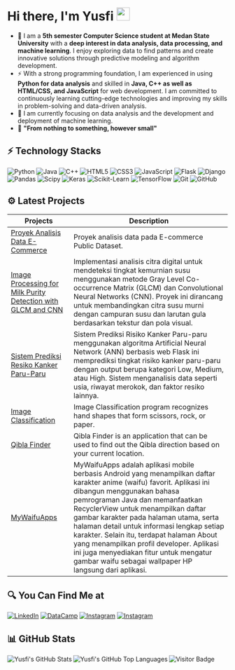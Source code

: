 # Hi there, I'm Yusfi <img src="https://github.com/TheDudeThatCode/TheDudeThatCode/blob/master/Assets/Hi.gif" width="30px">

- 👀 I am a **5th semester Computer Science student at Medan State University** with a **deep interest in data analysis, data processing, and machine learning**. I enjoy exploring data to find patterns and create innovative solutions through predictive modeling and algorithm development.
- ⚡ With a strong programming foundation, I am experienced in using **Python for data analysis** and skilled in **Java, C++ as well as HTML/CSS, and JavaScript** for web development. I am committed to continuously learning cutting-edge technologies and improving my skills in problem-solving and data-driven analysis.
- 🔭 I am currently focusing on data analysis and the development and deployment of machine learning.
- 🌱 **"From nothing to something, however small"**

## ⚡ Technology Stacks

![Python](https://img.shields.io/badge/python-3670A0?style=flat-square&logo=python&logoColor=ffdd54)
![Java](https://img.shields.io/badge/java-%23ED8B00.svg?style=flat-square&logo=openjdk&logoColor=white)
![C++](https://img.shields.io/badge/c++-%2300599C.svg?style=flat-square&logo=c%2B%2B&logoColor=white)
![HTML5](https://img.shields.io/badge/html5-%23E34F26.svg?style=flat-square&logo=html5&logoColor=white)
![CSS3](https://img.shields.io/badge/css3-%231572B6.svg?style=flat-square&logo=css3&logoColor=white)
![JavaScript](https://img.shields.io/badge/javascript-%23323330.svg?style=flat-square&logo=javascript&logoColor=%23F7DF1E)
![Flask](https://img.shields.io/badge/flask-%23000.svg?style=flat-square&logo=flask&logoColor=white)
![Django](https://img.shields.io/badge/django-%23092E20.svg?style=flat-squaree&logo=django&logoColor=white)
![Pandas](https://img.shields.io/badge/-Pandas-purple?style=flat-square&logo=Pandas)
![Scipy](https://img.shields.io/badge/SciPy-%230C55A5.svg?style=flat-square&logo=scipy&logoColor=%white)
![Keras](https://img.shields.io/badge/-Keras-red?style=flat-square&logo=Keras)
![Scikit-Learn](https://img.shields.io/badge/scikit--learn-%23F7931E.svg?style=flat-square&logo=scikit-learn&logoColor=white)
![TensorFlow](https://img.shields.io/badge/TensorFlow-%23FF6F00.svg?style=flat-square&logo=TensorFlow&logoColor=white)
![Git](https://img.shields.io/badge/-Git-black?style=flat-square&logo=git)
![GitHub](https://img.shields.io/badge/-GitHub-181717?style=flat-square&logo=github)

## ⚙ Latest Projects

| Projects                                                                                                                                                  | Description                                                                                                                                                                                                                                                                                                                                                                                                                                                                                                       |
| --------------------------------------------------------------------------------------------------------------------------------------------------------- | ----------------------------------------------------------------------------------------------------------------------------------------------------------------------------------------------------------------------------------------------------------------------------------------------------------------------------------------------------------------------------------------------------------------------------------------------------------------------------------------------------------------- |
| [Proyek Analisis Data E-Commerce](https://github.com/Ysfii-Dev/Proyek-Analisis-Data-E-Commerce)                                                           | Proyek analisis data pada E-commerce Public Dataset.                                                                                                                                                                                                                                                                                                                                                                                                                                                              |
| [Image Processing for Milk Purity Detection with GLCM and CNN](https://github.com/Ysfii-Dev/Image-Processing-for-Milk-Purity-Detection-with-GLCM-and-CNN) | Implementasi analisis citra digital untuk mendeteksi tingkat kemurnian susu menggunakan metode Gray Level Co-occurrence Matrix (GLCM) dan Convolutional Neural Networks (CNN). Proyek ini dirancang untuk membandingkan citra susu murni dengan campuran susu dan larutan gula berdasarkan tekstur dan pola visual.                                                                                                                                                                                               |
| [Sistem Prediksi Resiko Kanker Paru-Paru](https://github.com/Ysfii-Dev/Sistem-Prediksi-Resiko-Kanker-ParuParu)                                            | Sistem Prediksi Risiko Kanker Paru-paru menggunakan algoritma Artificial Neural Network (ANN) berbasis web Flask ini memprediksi tingkat risiko kanker paru-paru dengan output berupa kategori Low, Medium, atau High. Sistem menganalisis data seperti usia, riwayat merokok, dan faktor resiko lainnya.                                                                                                                                                                                                         |
| [Image Classification](https://github.com/Ysfii-Dev/Image-Classification)                                                                                 | Image Classification program recognizes hand shapes that form scissors, rock, or paper.                                                                                                                                                                                                                                                                                                                                                                                                                           |
| [Qibla Finder](https://github.com/Ysfii-Dev/qibla-finder)                                                                                                 | Qibla Finder is an application that can be used to find out the Qibla direction based on your current location.                                                                                                                                                                                                                                                                                                                                                                                                   |
| [MyWaifuApps](https://github.com/Ysfii-Dev/MyWaifuApps)                                                                                                   | MyWaifuApps adalah aplikasi mobile berbasis Android yang menampilkan daftar karakter anime (waifu) favorit. Aplikasi ini dibangun menggunakan bahasa pemrograman Java dan memanfaatkan RecyclerView untuk menampilkan daftar gambar karakter pada halaman utama, serta halaman detail untuk informasi lengkap setiap karakter. Selain itu, terdapat halaman About yang menampilkan profil developer. Aplikasi ini juga menyediakan fitur untuk mengatur gambar waifu sebagai wallpaper HP langsung dari aplikasi. |

## 🔍 You Can Find Me at

<p>
  <a href="https://www.linkedin.com/in/yusfisyawali/" target="_blank"><img alt="LinkedIn" src="https://img.shields.io/badge/linkedin-%230077B5.svg?&style=for-the-badge&logo=linkedin&logoColor=white" /></a>  
  <a href="https://www.datacamp.com/portfolio/yusfisyawali" target="_blank"><img alt="DataCamp" src="https://img.shields.io/badge/Datacamp-05192D?style=for-the-badge&logo=datacamp&logoColor=03E860" /></a>  
  <a href="https://www.instagram.com/syawali_ysf_/" target="_blank"><img alt="Instagram" src="https://img.shields.io/badge/instagram-%23E4405F.svg?&style=for-the-badge&logo=instagram&logoColor=white" /></a>  
  <a href="mailto:yusfisyawali@gmail.com" target="_blank"><img alt="Instagram" src="https://img.shields.io/badge/Gmail-D14836?style=for-the-badge&logo=gmail&logoColor=white" /></a>  
</p>

## 📊 GitHub Stats

<img align="left" alt="Yusfi's GitHub Stats" src="https://github-readme-stats.vercel.app/api?username=Ysfii-Dev&show_icons=true&theme=calm" />
<img align="left" alt="Yusfi's GitHub Top Languages" src="https://github-readme-stats.vercel.app/api/top-langs/?username=Ysfii-Dev&show_icons=true&theme=calm" />

![Visitor Badge](https://visitor-badge.laobi.icu/badge?page_id=Ysfii-Dev.Ysfii-Dev)
